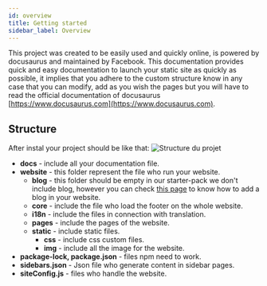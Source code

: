 ```yaml
---
id: overview
title: Getting started
sidebar_label: Overview
---
```

This project was created to be easily used and quickly online, is powered by docusaurus and maintained by Facebook. This documentation provides quick and easy documentation to launch your static site as quickly as possible, it implies that you adhere to the custom structure know in any case that you can modify, add as you wish the pages but you will have to read the official documentation of docusaurus [https://www.docusaurus.com](https://www.docusaurus.com).


## Structure
After instal your project should be like that:
![Structure du projet](../static/img/carbon.png)
- **docs** - include all your documentation file.
- **website** - this folder represent the file who run your website.
  - **blog** - this folder should be empty in our starter-pack we don't include blog, however you can check [this page](https://docusaurus.io/docs/en/blog.html) to know how to add a blog in your website.
  - **core** - include the file who load the footer on the whole website.
  - **i18n** - include the files in connection with translation.
  - **pages** -  include the pages of the website.
  - **static** - include static files.
    - **css** - include css custom files.
    - **img** - include all the image for the website.
- **package-lock, package.json** - files npm need to work.
- **sidebars.json** - Json file who generate content in sidebar pages.
- **siteConfig.js** - files who handle the website.